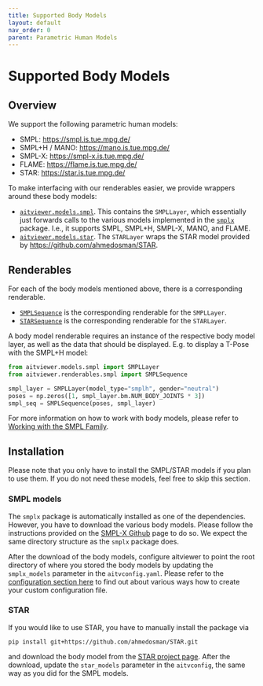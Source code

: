 ```yaml
---
title: Supported Body Models
layout: default
nav_order: 0
parent: Parametric Human Models
---
```

# Supported Body Models

## Overview
We support the following parametric human models:
 - SMPL: https://smpl.is.tue.mpg.de/
 - SMPL+H / MANO: https://mano.is.tue.mpg.de/
 - SMPL-X: https://smpl-x.is.tue.mpg.de/
 - FLAME: https://flame.is.tue.mpg.de/
 - STAR: https://star.is.tue.mpg.de/

To make interfacing with our renderables easier, we provide wrappers around these body models:
 - [`aitviewer.models.smpl`](https://github.com/eth-ait/aitviewer/blob/main/aitviewer/models/smpl.py). This contains the `SMPLLayer`, which essentially just forwards calls to the various models implemented in the [`smplx`](https://github.com/vchoutas/smplx) package. I.e., it supports SMPL, SMPL+H, SMPL-X, MANO, and FLAME.
 - [`aitviewer.models.star`](https://github.com/eth-ait/aitviewer/blob/main/aitviewer/models/star.py). The `STARLayer` wraps the STAR model provided by https://github.com/ahmedosman/STAR.

## Renderables
For each of the body models mentioned above, there is a corresponding renderable.
 - [`SMPLSequence`](https://github.com/eth-ait/aitviewer/blob/c3e0de4a44e2ccae06c67714765bb1db9db68951/aitviewer/renderables/smpl.py#L43) is the corresponding renderable for the `SMPLLayer`.
 - [`STARSequence`](https://github.com/eth-ait/aitviewer/blob/c3e0de4a44e2ccae06c67714765bb1db9db68951/aitviewer/renderables/star.py#L26) is the corresponding renderable for the `STARLayer`.

A body model renderable requires an instance of the respective body model layer, as well as the data that should be displayed. E.g. to display a T-Pose with the SMPL+H model:
```python
from aitviewer.models.smpl import SMPLLayer
from aitviewer.renderables.smpl import SMPLSequence

smpl_layer = SMPLLayer(model_type="smplh", gender="neutral")
poses = np.zeros([1, smpl_layer.bm.NUM_BODY_JOINTS * 3])
smpl_seq = SMPLSequence(poses, smpl_layer)
```

For more information on how to work with body models, please refer to [Working with the SMPL Family](https://eth-ait.github.io/aitviewer/parametric_human_models/working_with_smpl.html).

## Installation
Please note that you only have to install the SMPL/STAR models if you plan to use them. If you do not need these models, feel free to skip this section.

### SMPL models
The `smplx` package is automatically installed as one of the dependencies. However, you have to download the various body models. Please follow the instructions provided on the [SMPL-X Github](https://github.com/vchoutas/smplx#downloading-the-model) page to do so. We expect the same directory structure as the `smplx` package does.

After the download of the body models, configure aitviewer to point the root directory of where you stored the body models by updating the `smplx_models` parameter in the `aitvconfig.yaml`. Please refer to the [configuration section here](https://eth-ait.github.io/aitviewer/frontend.html#configure-the-viewer) to find out about various ways how to create your custom configuration file.

### STAR
If you would like to use STAR, you have to manually install the package via
```
pip install git+https://github.com/ahmedosman/STAR.git
```
and download the body model from the [STAR project page](https://github.com/ahmedosman/STAR). After the download, update the `star_models` parameter in the `aitvconfig`, the same way as you did for the SMPL models.
